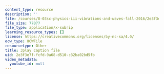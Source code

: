 ```yaml
---
content_type: resource
description: ''
file: /courses/8-03sc-physics-iii-vibrations-and-waves-fall-2016/2e3f3e7ffcfd0a68d510c32ba02bd5fb_J1uHGy1tRmM.srt
file_size: 77877
file_type: application/x-subrip
learning_resource_types: []
license: https://creativecommons.org/licenses/by-nc-sa/4.0/
ocw_type: OCWFile
resourcetype: Other
title: 3play caption file
uid: 2e3f3e7f-fcfd-0a68-d510-c32ba02bd5fb
video_metadata:
  youtube_id: null
---
```

